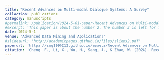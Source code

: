 ```yaml
---
title: "Recent Advances on Multi-modal Dialogue Systems: A Survey"
collection: publications
category: manuscripts
#permalink: /publication/2024-5-01-paper-Recent Advances on Multi-modal Dialogue Systems: A Survey-number-2
#excerpt: 'This paper is about the number 2. The number 3 is left for future work.'
date: 2024-5-1
venue: 'Advanced Data Mining and Applications'
#slidesurl: 'http://academicpages.github.io/files/slides2.pdf'
paperurl: 'https://zwq1999212.github.io/assets/Recent Advances on Multi-modal Dialogue.pdf'
citation: 'Cheng, F., Li, X., Wu, H., Sang, J., & Zhao, W. (2024). Recent Advances on Multi-Modal Dialogue Systems: A Survey. Advanced Data Mining and Applications(ADMA) 2024.'
---
```

